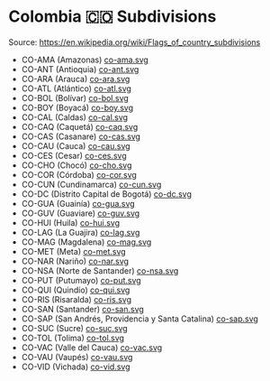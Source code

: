 # Colombia 🇨🇴 Subdivisions

Source: https://en.wikipedia.org/wiki/Flags_of_country_subdivisions

* CO-AMA (Amazonas) [co-ama.svg](https://github.com/amckenna41/iso3166-flag-icons/blob/main/iso3166-2-icons/CO/co-ama.svg)
* CO-ANT (Antioquia) [co-ant.svg](https://github.com/amckenna41/iso3166-flag-icons/blob/main/iso3166-2-icons/CO/co-ant.svg)
* CO-ARA (Arauca) [co-ara.svg](https://github.com/amckenna41/iso3166-flag-icons/blob/main/iso3166-2-icons/CO/co-ara.svg)
* CO-ATL (Atlántico) [co-atl.svg](https://github.com/amckenna41/iso3166-flag-icons/blob/main/iso3166-2-icons/CO/co-atl.svg)
* CO-BOL (Bolívar) [co-bol.svg](https://github.com/amckenna41/iso3166-flag-icons/blob/main/iso3166-2-icons/CO/co-bol.svg)
* CO-BOY (Boyacá) [co-boy.svg](https://github.com/amckenna41/iso3166-flag-icons/blob/main/iso3166-2-icons/CO/co-boy.svg)
* CO-CAL (Caldas) [co-cal.svg](https://github.com/amckenna41/iso3166-flag-icons/blob/main/iso3166-2-icons/CO/co-cal.svg)
* CO-CAQ (Caquetá) [co-caq.svg](https://github.com/amckenna41/iso3166-flag-icons/blob/main/iso3166-2-icons/CO/co-caq.svg)
* CO-CAS (Casanare) [co-cas.svg](https://github.com/amckenna41/iso3166-flag-icons/blob/main/iso3166-2-icons/CO/co-cas.svg)
* CO-CAU (Cauca) [co-cau.svg](https://github.com/amckenna41/iso3166-flag-icons/blob/main/iso3166-2-icons/CO/co-cau.svg)
* CO-CES (Cesar) [co-ces.svg](https://github.com/amckenna41/iso3166-flag-icons/blob/main/iso3166-2-icons/CO/co-ces.svg)
* CO-CHO (Chocó) [co-cho.svg](https://github.com/amckenna41/iso3166-flag-icons/blob/main/iso3166-2-icons/CO/co-cho.svg)
* CO-COR (Córdoba) [co-cor.svg](https://github.com/amckenna41/iso3166-flag-icons/blob/main/iso3166-2-icons/CO/co-cor.svg)
* CO-CUN (Cundinamarca) [co-cun.svg](https://github.com/amckenna41/iso3166-flag-icons/blob/main/iso3166-2-icons/CO/co-cun.svg)
* CO-DC (Distrito Capital de Bogotá) [co-dc.svg](https://github.com/amckenna41/iso3166-flag-icons/blob/main/iso3166-2-icons/CO/co-dc.svg)
* CO-GUA (Guainía) [co-gua.svg](https://github.com/amckenna41/iso3166-flag-icons/blob/main/iso3166-2-icons/CO/co-gua.svg)
* CO-GUV (Guaviare) [co-guv.svg](https://github.com/amckenna41/iso3166-flag-icons/blob/main/iso3166-2-icons/CO/co-guv.svg)
* CO-HUI (Huila) [co-hui.svg](https://github.com/amckenna41/iso3166-flag-icons/blob/main/iso3166-2-icons/CO/co-hui.svg)
* CO-LAG (La Guajira) [co-lag.svg](https://github.com/amckenna41/iso3166-flag-icons/blob/main/iso3166-2-icons/CO/co-lag.svg)
* CO-MAG (Magdalena) [co-mag.svg](https://github.com/amckenna41/iso3166-flag-icons/blob/main/iso3166-2-icons/CO/co-mag.svg)
* CO-MET (Meta) [co-met.svg](https://github.com/amckenna41/iso3166-flag-icons/blob/main/iso3166-2-icons/CO/co-met.svg)
* CO-NAR (Nariño) [co-nar.svg](https://github.com/amckenna41/iso3166-flag-icons/blob/main/iso3166-2-icons/CO/co-nar.svg)
* CO-NSA (Norte de Santander) [co-nsa.svg](https://github.com/amckenna41/iso3166-flag-icons/blob/main/iso3166-2-icons/CO/co-nsa.svg)
* CO-PUT (Putumayo) [co-put.svg](https://github.com/amckenna41/iso3166-flag-icons/blob/main/iso3166-2-icons/CO/co-put.svg)
* CO-QUI (Quindío) [co-qui.svg](https://github.com/amckenna41/iso3166-flag-icons/blob/main/iso3166-2-icons/CO/co-qui.svg)
* CO-RIS (Risaralda) [co-ris.svg](https://github.com/amckenna41/iso3166-flag-icons/blob/main/iso3166-2-icons/CO/co-ris.svg)
* CO-SAN (Santander) [co-san.svg](https://github.com/amckenna41/iso3166-flag-icons/blob/main/iso3166-2-icons/CO/co-san.svg)
* CO-SAP (San Andrés, Providencia y Santa Catalina) [co-sap.svg](https://github.com/amckenna41/iso3166-flag-icons/blob/main/iso3166-2-icons/CO/co-sap.svg)
* CO-SUC (Sucre) [co-suc.svg](https://github.com/amckenna41/iso3166-flag-icons/blob/main/iso3166-2-icons/CO/co-suc.svg)
* CO-TOL (Tolima) [co-tol.svg](https://github.com/amckenna41/iso3166-flag-icons/blob/main/iso3166-2-icons/CO/co-tol.svg)
* CO-VAC (Valle del Cauca) [co-vac.svg](https://github.com/amckenna41/iso3166-flag-icons/blob/main/iso3166-2-icons/CO/co-vac.svg)
* CO-VAU (Vaupés) [co-vau.svg](https://github.com/amckenna41/iso3166-flag-icons/blob/main/iso3166-2-icons/CO/co-vau.svg)
* CO-VID (Vichada) [co-vid.svg](https://github.com/amckenna41/iso3166-flag-icons/blob/main/iso3166-2-icons/CO/co-vid.svg)
